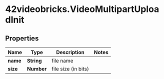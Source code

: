 # 42videobricks.VideoMultipartUploadInit

## Properties

Name | Type | Description | Notes
------------ | ------------- | ------------- | -------------
**name** | **String** | file name | 
**size** | **Number** | file size (in bits) | 



